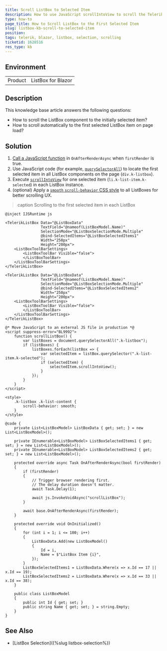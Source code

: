 ```yaml
---
title: Scroll ListBox to Selected Item
description: How to use JavaScript scrollIntoView to scroll the Telerik Blazor ListBox to its first selected item
type: how-to
page_title: How to Scroll ListBox to the First Selected Item
slug: listbox-kb-scroll-to-selected-item
position: 
tags: telerik, blazor, listbox, selection, scrolling
ticketid: 1628516
res_type: kb
---
```


## Environment

<table>
    <tbody>
        <tr>
            <td>Product</td>
            <td>ListBox for Blazor</td>
        </tr>
    </tbody>
</table>


## Description

This knowledge base article answers the following questions:

* How to scroll the ListBox component to the initially selected item?
* How to scroll automatically to the first selected ListBox item on page load?


## Solution

1. [Call a JavaScript function](https://learn.microsoft.com/en-us/aspnet/core/blazor/javascript-interoperability/call-javascript-from-dotnet) in `OnAfterRenderAsync` when `firstRender` is true.
1. Use JavaScript code (for example, [`querySelectorAll`](https://developer.mozilla.org/en-US/docs/Web/API/Document/querySelectorAll)) to locate the first selected item in all ListBox components on the page (`div.k-listbox`).
1. Execute [`scrollIntoView`](https://developer.mozilla.org/en-US/docs/Web/API/Element/scrollIntoView) for one selected item (`li.k-list-item.k-selected`) in each ListBox instance.
1. (optional) Apply a [`smooth` `scroll-behavior` CSS style](https://developer.mozilla.org/en-US/docs/Web/CSS/scroll-behavior) to all ListBoxes for better scrolling UX.

>caption Scrolling to the first selected item in each ListBox

````CSHTML
@inject IJSRuntime js

<TelerikListBox Data="@ListBoxData"
                TextField="@nameof(ListBoxModel.Name)"
                SelectionMode="@ListBoxSelectionMode.Multiple"
                @bind-SelectedItems="@ListBoxSelectedItems1"
                Width="250px"
                Height="200px">
    <ListBoxToolBarSettings>
        <ListBoxToolBar Visible="false">
        </ListBoxToolBar>
    </ListBoxToolBarSettings>
</TelerikListBox>

<TelerikListBox Data="@ListBoxData"
                TextField="@nameof(ListBoxModel.Name)"
                SelectionMode="@ListBoxSelectionMode.Multiple"
                @bind-SelectedItems="@ListBoxSelectedItems2"
                Width="250px"
                Height="200px">
    <ListBoxToolBarSettings>
        <ListBoxToolBar Visible="false">
        </ListBoxToolBar>
    </ListBoxToolBarSettings>
</TelerikListBox>

@* Move JavaScript to an external JS file in production *@
<script suppress-error="BL9992">
    function scrollListBox() {
        var listBoxes = document.querySelectorAll(".k-listbox");
        if (listBoxes) {
            listBoxes.forEach(listBox => {
                var selectedItem = listBox.querySelector(".k-list-item.k-selected");
                if (selectedItem) {
                    selectedItem.scrollIntoView();
                }
            });
        }
    }
</script>

<style>
    .k-listbox .k-list-content {
        scroll-behavior: smooth;
    }
</style>

@code {
    private List<ListBoxModel> ListBoxData { get; set; } = new List<ListBoxModel>();

    private IEnumerable<ListBoxModel> ListBoxSelectedItems1 { get; set; } = new List<ListBoxModel>();
    private IEnumerable<ListBoxModel> ListBoxSelectedItems2 { get; set; } = new List<ListBoxModel>();

    protected override async Task OnAfterRenderAsync(bool firstRender)
    {
        if (firstRender)
        {
            // Trigger browser rendering first.
            // The delay duration doesn't matter.
            await Task.Delay(1);

            await js.InvokeVoidAsync("scrollListBox");
        }

        await base.OnAfterRenderAsync(firstRender);
    }

    protected override void OnInitialized()
    {
        for (int i = 1; i <= 100; i++)
        {
            ListBoxData.Add(new ListBoxModel()
            {
                Id = i,
                Name = $"ListBox Item {i}",
            });
        }
        ListBoxSelectedItems1 = ListBoxData.Where(x => x.Id == 17 || x.Id == 19);
        ListBoxSelectedItems2 = ListBoxData.Where(x => x.Id == 33 || x.Id == 38);
    }

    public class ListBoxModel
    {
        public int Id { get; set; }
        public string Name { get; set; } = string.Empty;
    }
}
````


## See Also

* [ListBox Selection]({%slug listbox-selection%})
